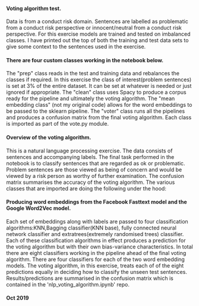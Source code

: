 #### Voting algorithm test.
Data is from a conduct risk domain. Sentences are labelled as problematic from a conduct risk perspective or innocent/neutral from a conduct risk perspective. For this exercise models are trained and tested on imbalanced classes. I have printed out the top of both the training and test data sets to give some context to the sentences used in the exercise.

#### There are four custom classes working in the notebook below.
The "prep" class reads in the test and training data and rebalances the classes if required. In this exercise the class of interest(problem sentences) is set at 3% of the entire dataset. It can be set at whatever is needed or just ignored if appropriate. The "clean" class uses Spacy to produce a corpus ready for the pipeline and ultimately the voting algorithm. The "mean embedding class" (not my original code) allows for the word embeddings to be passed to the sklearn pipeline. The "voter" class runs all the pipelines and produces a confusion matrix from the final voting algorithm. Each class is imported as part of the vote.py module.

#### Overview of the voting algorithm.
This is a natural language processing exercise. The data consists of sentences and accompanying labels. The final task performed in the notebook is to classify sentences that are regarded as ok or problematic. Problem sentences are those viewed as being of concern and would be viewed by a risk person as worthy of further examination. The confusion matrix summarises the accuracy of the voting algorithm. The various classes that are imported are doing the following under the hood:

#### Producing word embeddings from the Facebook Fasttext model and the Google Word2Vec model.
Each set of embeddings along with labels are passed to four classification algorithms:KNN,Bagging classifier(KNN base), fully connected neural network classifier and extratrees(extremely randomised trees) classifier. Each of these classification algorithms in effect produces a prediction for the voting algorithm but with their own bias-variance characteristics.
In total there are eight classifiers working in the pipeline ahead of the final voting algorithm. There are four classifiers for each of the two word embedding models.
The voting algorithm, in this exercise, treats each of of the eight predictions equally in deciding how to classify the unseen test sentences. Results/predictions are summarised in the confusion matrix which is contained in the 'nlp_voting_algorithm.ipynb' repo.
#### Oct 2019
